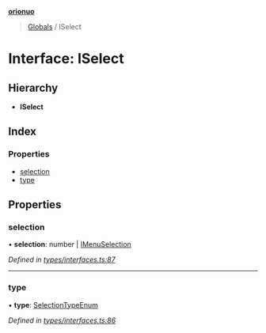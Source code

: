 **[orionuo](../README.md)**

> [Globals](../globals.md) / ISelect

# Interface: ISelect

## Hierarchy

* **ISelect**

## Index

### Properties

* [selection](iselect.md#selection)
* [type](iselect.md#type)

## Properties

### selection

•  **selection**: number \| [IMenuSelection](imenuselection.md)

*Defined in [types/interfaces.ts:87](https://github.com/msviha/orionuo/blob/0a4af4e/src/types/interfaces.ts#L87)*

___

### type

•  **type**: [SelectionTypeEnum](../enums/selectiontypeenum.md)

*Defined in [types/interfaces.ts:86](https://github.com/msviha/orionuo/blob/0a4af4e/src/types/interfaces.ts#L86)*
